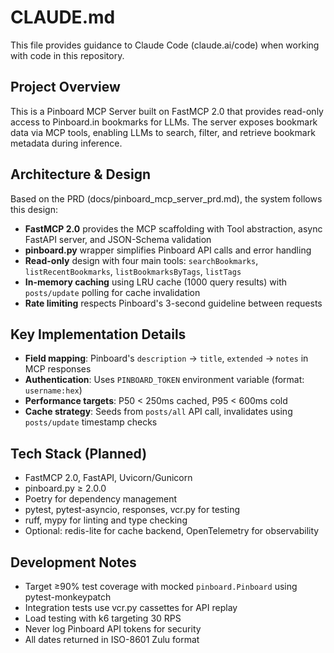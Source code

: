 # CLAUDE.md

This file provides guidance to Claude Code (claude.ai/code) when working with code in this repository.

## Project Overview

This is a Pinboard MCP Server built on FastMCP 2.0 that provides read-only access to Pinboard.in bookmarks for LLMs. The server exposes bookmark data via MCP tools, enabling LLMs to search, filter, and retrieve bookmark metadata during inference.

## Architecture & Design

Based on the PRD (docs/pinboard_mcp_server_prd.md), the system follows this design:

- **FastMCP 2.0** provides the MCP scaffolding with Tool abstraction, async FastAPI server, and JSON-Schema validation
- **pinboard.py** wrapper simplifies Pinboard API calls and error handling
- **Read-only** design with four main tools: `searchBookmarks`, `listRecentBookmarks`, `listBookmarksByTags`, `listTags`
- **In-memory caching** using LRU cache (1000 query results) with `posts/update` polling for cache invalidation
- **Rate limiting** respects Pinboard's 3-second guideline between requests

## Key Implementation Details

- **Field mapping**: Pinboard's `description` → `title`, `extended` → `notes` in MCP responses
- **Authentication**: Uses `PINBOARD_TOKEN` environment variable (format: `username:hex`)
- **Performance targets**: P50 < 250ms cached, P95 < 600ms cold
- **Cache strategy**: Seeds from `posts/all` API call, invalidates using `posts/update` timestamp checks

## Tech Stack (Planned)

- FastMCP 2.0, FastAPI, Uvicorn/Gunicorn
- pinboard.py ≥ 2.0.0
- Poetry for dependency management
- pytest, pytest-asyncio, responses, vcr.py for testing
- ruff, mypy for linting and type checking
- Optional: redis-lite for cache backend, OpenTelemetry for observability

## Development Notes

- Target ≥90% test coverage with mocked `pinboard.Pinboard` using pytest-monkeypatch
- Integration tests use vcr.py cassettes for API replay
- Load testing with k6 targeting 30 RPS
- Never log Pinboard API tokens for security
- All dates returned in ISO-8601 Zulu format